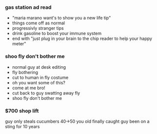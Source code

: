 ### gas station ad read
- "maria marano want's to show you a new life tip"
- things come off as normal
- progressivly stranger tips
- drink gasoline to boost your immune system
- end with "just plug in your brain to the chip reader to help your happy meter"

### shoo fly don't bother me 
- normal guy at desk editing
- fly bothering 
- cut to human in fly costume
- oh you want some of this? 
- come at me bro! 
- cut back to guy swatting away fly 
- shoo fly don't bother me 

### $700 shop lift 
guy only steals cucumbers 
40->50 you old finally caught
guy been on a sting for 10 years 


